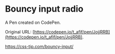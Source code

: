 # Bouncy input radio

A Pen created on CodePen.

Original URL: [https://codepen.io/t_afif/pen/JojjRRB](https://codepen.io/t_afif/pen/JojjRRB).

https://css-tip.com/bouncy-input/